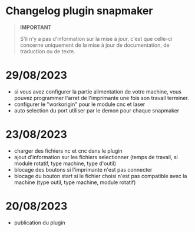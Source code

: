 # Changelog plugin snapmaker

>**IMPORTANT**
>
>S'il n'y a pas d'information sur la mise à jour, c'est que celle-ci concerne uniquement de la mise à jour de documentation, de traduction ou de texte.

# 29/08/2023

- si vous avez configurer la partie alimentation de votre machine, vous pouvez programmer l'arret de l'imprimante une fois son travail terminer.
- configurer le "workorigin" pour le module cnc et laser
- auto selection du port utiliser par le demon pour chaque snapmaker

# 23/08/2023

- charger des fichiers nc et cnc dans le plugin
- ajout d'information sur les fichiers selectionner (temps de travail, si module rotatif, type machine, type d'outil)
- blocage des boutons si l'imprimante n'est pas connecter
- blocage du bouton start si le fichier choisi n'est pas compatible avec la machine (type outil, type machine, module rotatif)

# 20/08/2023

- publication du plugin